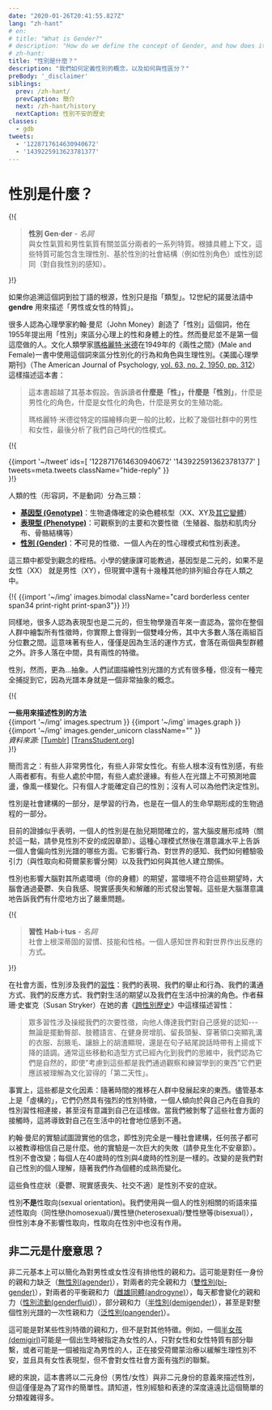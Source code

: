 ```yaml
---
date: "2020-01-26T20:41:55.827Z"
lang: "zh-hant"
# en:
# title: "What is Gender?"
# description: "How do we define the concept of Gender, and how does it differ from Sex?"
# zh-hant:
title: "性別是什麼？"
description: "我們如何定義性別的概念，以及如何與性區分？"
preBody: '_disclaimer'
siblings:
  prev: /zh-hant/
  prevCaption: 簡介
  next: /zh-hant/history
  nextCaption: 性別不安的歷史
classes:
  - gdb
tweets:
  - '1228717614630940672'
  - '1439225913623781377'
---
```


# 性別是什麼？

{!{
<div class="gutter">
  <blockquote>
    <strong>性別 Gen·der</strong> - <em>名詞</em><br>
    <!-- en:
    The range of characteristics pertaining to, and differentiating between, femininity and masculinity. Depending on the context, these characteristics may include biological sex, sex-based social structures (i.e., gender roles), or gender identity (the personal sense of one's own gender).
    zh-hant: -->
    與女性氣質和男性氣質有關並區分兩者的一系列特質。根據具體上下文，這些特質可能包含生理性別、基於性別的社會結構（例如性別角色）或性別認同（對自我性別的感知）。
  </blockquote>
</div>
}!}

<!-- en:
If you trace the etymology of the word to its Latin roots, gender simply means "type". The Norman French term **gendre** was in use in the 12th century to describe "the quality of being male or female."

zh-hant: -->
如果你追溯這個詞到拉丁語的根源，性別只是指「類型」。12世紀的諾曼法語中 **gendre** 用來描述「男性或女性的特質」。

<!-- en:
Many people attribute the term to psychologist John Money, who proposed using "gender" in 1955 to differentiate mental sex from physical sex. However, Money was not the first to do so. Cultural anthropologist [Margaret Mead](https://en.wikipedia.org/wiki/Margaret_Mead) used the term in 1949 in her book *Male and Female* to distinguish gendered behaviors and roles from biological sex. The American Journal of Psychology ([vol. 63, no. 2, 1950, pp. 312](https://www.jstor.org/stable/1418948)) described the book thusly:

zh-hant: -->
很多人認為心理學家約翰·曼尼（John Money）創造了「性別」這個詞，他在1955年提出用「性別」來區分心理上的性和身體上的性。然而曼尼並不是第一個這麼做的人。文化人類學家[瑪格麗特·米德](https://en.wikipedia.org/wiki/Margaret_Mead)在1949年的《兩性之間》(Male and Female)一書中使用這個詞來區分性別化的行為和角色與生理性別。《美國心理學期刊》（The American Journal of Psychology, [vol. 63, no. 2, 1950, pp. 312](https://www.jstor.org/stable/1418948)）這樣描述這本書：

<!-- en:
> A book, moreover, which gives beyond its premise; for it informs the reader upon **'gender' as well as upon 'sex,'** upon masculine and feminine roles as well as upon male and female and their reproductive functions.
>
> Margaret Mead moves from the specific delineation to the more general comparison of male and female in several communities, finally coming to an analysis of sex-patterns in our own midst and for our own time.

zh-hant: -->
> 這本書超越了其基本假設。告訴讀者**什麼是「性」，什麼是「性別」**，什麼是男性化的角色，什麼是女性化的角色，什麼是男女的生殖功能。
>
> 瑪格麗特·米德從特定的描繪移向更一般的比較，比較了幾個社群中的男性和女性，最後分析了我們自己時代的性模式。

{!{
<div class="gutter">
  {{import '~/tweet' ids=[
    '1228717614630940672'
    '1439225913623781377'
  ] tweets=meta.tweets className="hide-reply" }}
</div>
}!}

<!-- en:
Human Sex (the adjective, not the verb) is broken down into three categories:

zh-hant: -->
人類的性（形容詞，不是動詞）分為三類：

<!-- en:
- **[Genotype](https://en.wikipedia.org/wiki/Genotype)**: The genetically-defined chromosomal kareotype of an organism (XX, XY, [and all variants thereof](https://twitter.com/sciencevet2/status/1035250518870900737?lang=en))
- **[Phenotype](https://en.wikipedia.org/wiki/Phenotype)**: The observable primary and secondary sexual characteristics (genitals, fat and muscle distribution, bone structure, etc.)
- **[Gender](https://en.wikipedia.org/wiki/Gender)**: The **un**observable sexual characteristics, the internal mental model of a person's own sex, and the way that they express it.

zh-hant: -->
- **[基因型 (Genotype)](https://zh.wikipedia.org/wiki/%E5%9F%BA%E5%9B%A0%E5%9E%8B)**：生物遺傳確定的染色體核型（XX、XY及[其它變體](https://twitter.com/sciencevet2/status/1035250518870900737?lang=en)）
- **[表現型 (Phenotype)](https://zh.wikipedia.org/wiki/%E8%A1%A8%E7%8F%BE%E5%9E%8B)**：可觀察到的主要和次要性徵（生殖器、脂肪和肌肉分布、骨骼結構等）
- **[性別 (Gender)](https://zh.wikipedia.org/wiki/%E7%A4%BE%E6%9C%83%E6%80%A7%E5%88%A5)**：**不**可見的性徵、一個人內在的性心理模式和性別表達。

<!-- en:
Any of these three aspects can fall into a position on a range of values. Your elementary school health class probably taught you that genotype is binary, either female (XX) or male (XY), when the reality is that there are a dozen other permutations that can occur within human beings.

zh-hant: -->
這三類中都受到觀念的桎梏。小學的健康課可能教過，基因型是二元的，如果不是女性（XX） 就是男性（XY），但現實中還有十幾種其他的排列組合存在人類之中。

{!{ {{import '~/img' images.bimodal className="card borderless center span34 print-right print-span3"}} }!}

<!-- en:
Likewise, many people believe that phenotype is also binary, but biology has recognized for hundreds of years that, when you plot out all sexual characteristics across a population, you actually end up with a bimodal distribution where the majority of the population falls within a percentile of two groups. This means that some people will, simply by nature of how life works, fall outside of the typical two piles. Many people fall in the middle, with characteristics of both sexes.

zh-hant: -->
同樣地，很多人認為表現型也是二元的，但生物學幾百年來一直認為，當你在整個人群中繪製所有性徵時，你實際上會得到一個雙峰分佈，其中大多數人落在兩組百分位數之間。這意味著有些人，僅僅是因為生活的運作方式，會落在兩個典型群體之外。許多人落在中間，具有兩性的特徵。

<!-- en:
Gender, however, is a lot more... esoteric. There are a lot of different ways in which people have attempted to illustrate the gender spectrum, but none have quite thoroughly captured it because the spectrum is itself a very abstract concept.

zh-hant: -->
性別，然而，更為...抽象。人們試圖描繪性別光譜的方式有很多種，但沒有一種完全捕捉到它，因為光譜本身就是一個非常抽象的概念。

{!{
<div class="">
  <div class="card">
    <div class="card-header"><strong>一些用來描述性別的方法</strong></div>
    <div class="card-body flex flex-row">
      {{import '~/img' images.spectrum }}
      {{import '~/img' images.graph }}
      {{import '~/img' images.gender_unicorn className="" }}
    </div>
    <div class="card-body">
      <em>資料來源:</em>
      [<a href="https://bahamutzero.tumblr.com/post/56838411871/gender-a-visual-guide-when-most-people-think-of">Tumblr</a>]
      [<a href="http://www.transstudent.org/gender">TransStudent.org</a>]
    </div>
  </div>
</div>
}!}

<!-- en:
The short of it is: some people are very male, some people are very female. Some people feel no gender at all, some people feel both. Some are smack in the middle, some land along the edges. Some people oscillate all over the spectrum in unpredictable ways, changing like the wind. Only an individual can identify their own gender; no one else can dictate it for them.

zh-hant: -->
簡而言之：有些人非常男性化，有些人非常女性化。有些人根本沒有性別感，有些人兩者都有。有些人處於中間，有些人處於邊緣。有些人在光譜上不可預測地震盪，像風一樣變化。只有個人才能確定自己的性別；沒有人可以為他們決定性別。

<!-- en:
Gender is part social construct, part learned behaviors, and part biological processes which form very early in a person's life.

zh-hant: -->
性別是社會建構的一部分，是學習的行為，也是在一個人的生命早期形成的生物過程的一部分。

<!-- en:
Present evidence seems to suggest that a person's gender is established during gestation while the cerebral cortex of the brain is forming (more about that in the Causes of Gender Dysphoria section). This mental model then informs, at a subconscious level, what aspects of the gender spectrum a person will lean towards. It affects behavior, perceptions of the world, the way we experience attraction (separate from sexual orientation and hormonal influences) and how we bond with other people.

zh-hant: -->
目前的證據似乎表明，一個人的性別是在胎兒期間確立的，當大腦皮層形成時（關於這一點，請參見性別不安的成因章節）。這種心理模式然後在潛意識水平上告訴一個人會偏向性別光譜的哪些方面。它影響行為、對世界的感知、我們如何體驗吸引力（與性取向和荷爾蒙影響分開）以及我們如何與其他人建立關係。

<!-- en:
Gender also affects the expectations that the brain has for the environment it resides in (your body), and when that environment does not meet those expectations, the brain sends up warning alarms in the form of depression, depersonalization, derealization, and dissociation. These are the brain's subconscious ways of informing us that something is very wrong.

zh-hant: -->
性別也影響大腦對其所處環境（你的身體）的期望，當環境不符合這些期望時，大腦會通過憂鬱、失自我感、現實感喪失和解離的形式發出警報。這些是大腦潛意識地告訴我們有什麼地方出了嚴重問題。

{!{
<div class="gutter"><blockquote>
  <strong>習性 Hab·i·tus</strong> - <em>名詞</em><br>
  <!-- en:
  Socially ingrained habits, skills, and dispositions. The way a person perceives and reacts to the world.
  zh-hant: -->
  社會上根深蒂固的習慣、技能和性格。一個人感知世界和對世界作出反應的方式。
</blockquote></div>
}!}

<!-- en:
On the social side, gender involves our [habitus](https://en.wikipedia.org/wiki/Habitus_(sociology)): our presentation, our mannerisms and behaviors, how we communicate, how we react, what our expectations are from life, and the roles that we fulfill as we walk through life. The author Susan Stryker described habitus it in her book *[Transgender History](https://smile.amazon.com/Transgender-History-second-Todays-Revolution/dp/158005689X)*:

zh-hant: -->
在社會方面，性別涉及我們的[習性](https://zh.wikipedia.org/wiki/%E6%85%A3%E7%BF%92)：我們的表現、我們的舉止和行為、我們的溝通方式、我們的反應方式、我們對生活的期望以及我們在生活中扮演的角色。作者蘇珊·史崔克（Susan Stryker）在她的書《[跨性別歷史](https://smile.amazon.com/Transgender-History-second-Todays-Revolution/dp/158005689X)》中這樣描述習性：

<!-- en:
> A lot of habitus involves manipulating our secondary sex characteristics to communicate to others our own sense of who we feel we are---whether we sway our hips, talk with our hands, bulk up at the gym, grow out our hair, wearclothing with a neckline that emphasizes our cleavage, shave our armpits, allow stubble to be visible on our faces, or speak with a rising or falling inflection at the end of sentences. Often these ways of moving and styling have become so internalized that we think of them as natural even though---given that they are all things we've learned through observation and practice---they can be better understood as culturally acquired "second nature."

zh-hant: -->
> 眾多習性涉及操縱我們的次要性徵，向他人傳達我們對自己感覺的認知---無論是擺動臀部、肢體語言、在健身房增肌、留長頭髮、穿著領口突顯乳溝的衣服、刮腋毛、讓臉上的胡渣顯現，還是在句子結尾說話時帶有上揚或下降的語調。通常這些移動和造型方式已經內化到我們的思維中，我們認為它們是自然的，即使"考慮到這些都是我們通過觀察和練習學到的東西"它們更應該被理解為文化習得的「第二天性」。

<!-- en:
Indeed, these are all cultural factors: things which have developed within the population over time. Regardless of being essentially "made up", they are still strongly gendered and a person tends to connect to the gendered habitus of their internal self without even realizing they are doing it. When we are denied access to those social aspects, this results in discomfort with one's social position in life.

zh-hant: -->
事實上，這些都是文化因素：隨著時間的推移在人群中發展起來的東西。儘管基本上是「虛構的」，它們仍然具有強烈的性別特徵，一個人傾向於與自己內在自我的性別習性相連接，甚至沒有意識到自己在這樣做。當我們被剝奪了這些社會方面的接觸時，這將導致對自己在生活中的社會地位感到不適。

<!-- en:
John Money's experiments attempted to confirm his belief that gender is entirely a social construct, and that any child can be raised to believe themselves to be whatever they were taught to be. His experiment was a massive failure (see the Biochemical Dysphoria section). Gender does not change; every human is the same gender at 40 that they were at 4. What changes is our own personal understanding of our gender as we mature as individuals.

zh-hant: -->
約翰·曼尼的實驗試圖證實他的信念，即性別完全是一種社會建構，任何孩子都可以被教導相信自己是什麼。他的實驗是一次巨大的失敗（請參見生化不安章節）。性別不會改變；每個人在40歲時的性別與4歲時的性別是一樣的。改變的是我們對自己性別的個人理解，隨著我們作為個體的成熟而變化。

<!-- en:
These negative symptoms (depression, derealization, social discomfort) are the symptoms of Gender Dysphoria.

zh-hant: -->
這些負性症狀（憂鬱、現實感喪失、社交不適）是性別不安的症狀。

<!-- en:
What **Gender is *not*** is sexual orientation. We describe orientation using terms relative to one's gender (homosexual/heterosexual/bisexual, etc), but gender itself does not affect sexuality and sexuality has no role in gender.

zh-hant: -->
性別**不是**性取向(sexual orientation)。我們使用與一個人的性別相關的術語來描述性取向（同性戀(homosexual)/異性戀(heterosexual)/雙性戀等(bisexual)），但性別本身不影響性取向，性取向在性別中也沒有作用。

<!-- en:
## What does it mean to be Non-binary?

zh-hant: -->
## 非二元是什麼意思？

<!-- en:
Non-binary can basically be simplified as a lack of exclusive affinity to male or female. This may be a lack of affinity to either identity ([agender](https://gender.wikia.org/wiki/Agender)), a total affinity to both ([bi-gender](https://gender.wikia.org/wiki/Bigender)/), a balanced affinity to both ([androgyne](https://gender.fandom.com/wiki/Androgyne)), an affinity that changes from day to day ([genderfluid](https://gender.wikia.org/wiki/Genderfluid)), a partial affinity ([demigender](https://gender.wikia.org/wiki/Demigender)), or even an affinity to the entire gender spectrum at once ([pangender](https://gender.wikia.org/wiki/Pangender)).

zh-hant: -->
非二元基本上可以簡化為對男性或女性沒有排他性的親和力。這可能是對任一身份的親和力缺乏（[無性別(agender)](https://gender.wikia.org/wiki/Agender)），對兩者的完全親和力（[雙性別(bi-gender)](https://gender.fandom.com/wiki/Bigender)），對兩者的平衡親和力（[雌雄同體(androgyne)](https://gender.fandom.com/wiki/Androgyne)），每天都會變化的親和力（[性別流動(genderfluid)](https://gender.wikia.org/wiki/Genderfluid)），部分親和力（[半性別(demigender)](https://gender.wikia.org/wiki/Demigender)），甚至是對整個性別光譜的一次性親和力（[泛性別(pangender)](https://gender.wikia.org/wiki/Pangender)）。

<!-- en:
It could be an affinity to some aspects of a gender but not others. For example, a [demigirl](https://gender.wikia.org/wiki/Demigirl) could be someone assigned female at birth who only feels a partial connection to womanhood and femininity, or may be a male-assigned individual who is taking hormone therapy to relieve physical dysphoria, and has a female phenotype, but does not experience a strong connection to the social aspects of womanhood.

zh-hant: -->
這可能是對某些性別特徵的親和力，但不是對其他特徵。例如，一個[半女孩(demigirl)](https://gender.wikia.org/wiki/Demigirl)可能是一個出生時被指定為女性的人，只對女性和女性特質有部分聯繫，或者可能是一個被指定為男性的人，正在接受荷爾蒙治療以緩解生理性別不安，並且具有女性表現型，但不會對女性社會方面有強烈的聯繫。

<!-- en:
In generalist terms, this book will be describing gender in a sense of binary identities (male/female) vs non-binary identities, but this is purely for the sake of writing simplicity. Please know that the depth of gender experience and expression is far, far more complicated than this simple breakdown.

zh-hant: -->
總的來說，這本書將以二元身份（男性/女性）與非二元身份的意義來描述性別，但這僅僅是為了寫作的簡單性。請知道，性別經驗和表達的深度遠遠比這個簡單的分類複雜得多。
